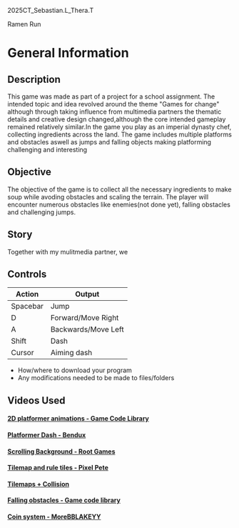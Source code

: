 2025CT_Sebastian.L_Thera.T

Ramen Run

# General Information

## Description
This game was made as part of a project for a school assignment. The intended topic and idea revolved around the theme "Games for change" although through taking influence from multimedia partners the thematic details and creative design changed,although the core intended gameplay remained relatively similar.In the game you play as an imperial dynasty chef, collecting ingredients across the land. The game includes multiple platforms and obstacles aswell as jumps and falling objects making platforming challenging and interesting

## Objective
The objective of the game is to collect all the necessary ingredients to make soup while avoding obstacles and scaling the terrain. The player will encounter numerous obstacles like enemies(not done yet), falling obstacles and challenging jumps.

## Story
Together with my mulitmedia partner, we

## Controls

| Action  | Output |
| ------------- | ------------- |
| Spacebar | Jump  |
| D  | Forward/Move Right |
| A | Backwards/Move Left |
| Shift | Dash  |
| Cursor | Aiming dash |
* How/where to download your program
* Any modifications needed to be made to files/folders

## Videos Used

#### [2D platformer animations - Game Code Library](https://www.youtube.com/watch?v=Sg_w8hIbp4Y&t=295s&pp=0gcJCQYKAYcqIYzv)

#### [Platformer Dash - Bendux](https://www.youtube.com/watch?v=2kFGmuPHiA0&t=51s)

#### [Scrolling Background - Root Games](https://www.youtube.com/watch?v=Wz3nbQPYwss&t=8s)

#### [Tilemap and rule tiles - Pixel Pete](https://www.youtube.com/watch?v=rC55Q7p90qs)

#### [Tilemaps + Collision](https://www.youtube.com/watch?v=8UctaO5DwUE&pp=0gcJCQYKAYcqIYzv)

#### [Falling obstacles - Game code library](https://www.youtube.com/watch?v=xx1oKVTU_gM&t=181s)

#### [Coin system - MoreBBLAKEYY](https://www.youtube.com/watch?v=5GWRPwuWtsQ&t=109s)
